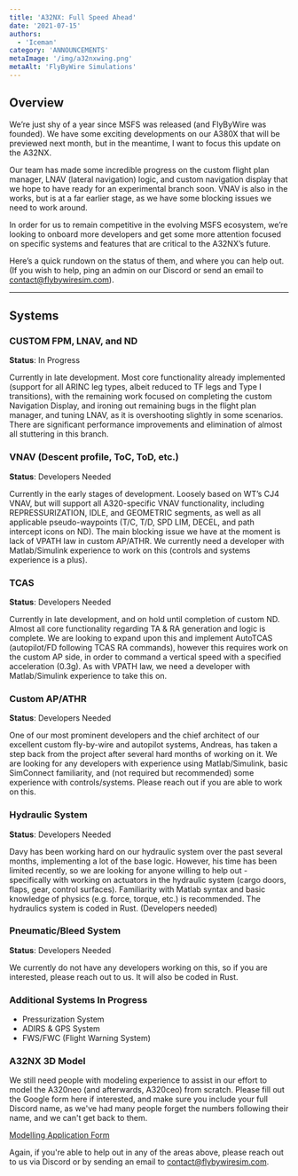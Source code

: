 ```yaml
---
title: 'A32NX: Full Speed Ahead'
date: '2021-07-15'
authors:
  - 'Iceman'
category: 'ANNOUNCEMENTS'
metaImage: '/img/a32nxwing.png'
metaAlt: 'FlyByWire Simulations'
---
```


## Overview

We’re just shy of a year since MSFS was released (and FlyByWire was founded). We have some exciting developments on our A380X that will be previewed next month, but in the meantime, I want to focus this update on the A32NX.

Our team has made some incredible progress on the custom flight plan manager, LNAV (lateral navigation) logic, and custom navigation display that we hope to have ready for an experimental branch soon. VNAV is also in the works, but is at a far earlier stage, as we have some blocking issues we need to work around.

In order for us to remain competitive in the evolving MSFS ecosystem, we’re looking to onboard more developers and get some more attention focused on specific systems and features that are critical to the A32NX’s future.

Here’s a quick rundown on the status of them, and where you can help out. (If you wish to help, ping an admin on our Discord or send an email to contact@flybywiresim.com).

---

## Systems

### CUSTOM FPM, LNAV, and ND

**Status**: In Progress

Currently in late development. Most core functionality already implemented (support for all ARINC leg types, albeit reduced to TF legs and Type I transitions), with the remaining work focused on completing the custom Navigation Display, and ironing out remaining bugs in the flight plan manager, and tuning LNAV, as it is overshooting slightly in some scenarios. There are significant performance improvements and elimination of almost all stuttering in this branch.


### VNAV (Descent profile, ToC, ToD, etc.)

**Status**: Developers Needed

Currently in the early stages of development. Loosely based on WT’s CJ4 VNAV, but will support all A320-specific VNAV functionality, including REPRESSURIZATION, IDLE, and GEOMETRIC segments, as well as all applicable pseudo-waypoints (T/C, T/D, SPD LIM, DECEL, and path intercept icons on ND). The main blocking issue we have at the moment is lack of VPATH law in custom AP/ATHR. We currently need a developer with Matlab/Simulink experience to work on this (controls and systems experience is a plus).


### TCAS

**Status**: Developers Needed

Currently in late development, and on hold until completion of custom ND. Almost all core functionality regarding TA & RA generation and logic is complete. We are looking to expand upon this and implement AutoTCAS (autopilot/FD following TCAS RA commands), however this requires work on the custom AP side, in order to command a vertical speed with a specified acceleration (0.3g). As with VPATH law, we need a developer with Matlab/Simulink experience to take this on. 


### Custom AP/ATHR

**Status**: Developers Needed

One of our most prominent developers and the chief architect of our excellent custom fly-by-wire and autopilot systems, Andreas, has taken a step back from the project after several hard months of working on it. We are looking for any developers with experience using Matlab/Simulink, basic SimConnect familiarity, and (not required but recommended) some experience with controls/systems. Please reach out if you are able to work on this.


### Hydraulic System

**Status**: Developers Needed

Davy has been working hard on our hydraulic system over the past several months, implementing a lot of the base logic. However, his time has been limited recently, so we are looking for anyone willing to help out - specifically with working on actuators in the hydraulic system (cargo doors, flaps, gear, control surfaces). Familiarity with Matlab syntax and basic knowledge of physics (e.g. force, torque, etc.) is recommended. The hydraulics system is coded in Rust. (Developers needed)


### Pneumatic/Bleed System

**Status**: Developers Needed

We currently do not have any developers working on this, so if you are interested, please reach out to us. It will also be coded in Rust.

### Additional Systems In Progress

- Pressurization System
- ADIRS & GPS System
- FWS/FWC (Flight Warning System)

### A32NX 3D Model

We still need people with modeling experience to assist in our effort to model the A320neo (and afterwards, A320ceo) from scratch. Please fill out the Google form here if interested, and make sure you include your full Discord name, as we've had many people forget the numbers following their name, and we can't get back to them.

[Modelling Application Form](https://forms.gle/PUJ64rsaf9yZYMhs7)

Again, if you're able to help out in any of the areas above, please reach out to us via Discord or by sending an email to contact@flybywiresim.com.

